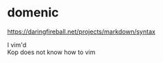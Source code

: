 # domenic

https://daringfireball.net/projects/markdown/syntax

I vim'd  
Kop does not know how to vim  

